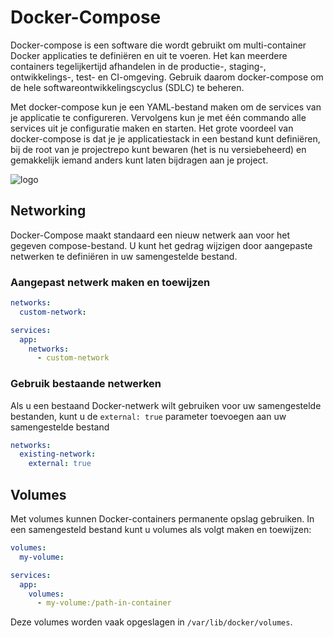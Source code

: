 # Docker-Compose

Docker-compose is een software die wordt gebruikt om multi-container Docker applicaties te definiëren en uit te voeren. Het kan meerdere containers tegelijkertijd afhandelen in de productie-, staging-, ontwikkelings-, test- en CI-omgeving. Gebruik daarom docker-compose om de hele softwareontwikkelingscyclus (SDLC) te beheren.

Met docker-compose kun je een YAML-bestand maken om de services van je applicatie te configureren. Vervolgens kun je met één commando alle services uit je configuratie maken en starten. Het grote voordeel van docker-compose is dat je je applicatiestack in een bestand kunt definiëren, bij de root van je projectrepo kunt bewaren (het is nu versiebeheerd) en gemakkelijk iemand anders kunt laten bijdragen aan je project.

![logo](https://www.suse.com/c/wp-content/uploads/2021/09/rancher_blog_compose.png)


## Networking
Docker-Compose maakt standaard een nieuw netwerk aan voor het gegeven compose-bestand. U kunt het gedrag wijzigen door aangepaste netwerken te definiëren in uw samengestelde bestand.

### Aangepast netwerk maken en toewijzen

```yaml
networks:
  custom-network:

services:
  app:
    networks:
      - custom-network
```
### Gebruik bestaande netwerken
Als u een bestaand Docker-netwerk wilt gebruiken voor uw samengestelde bestanden, kunt u de `external: true` parameter toevoegen aan uw samengestelde bestand

```yaml
networks:
  existing-network:
    external: true
```

## Volumes
Met volumes kunnen Docker-containers permanente opslag gebruiken. In een samengesteld bestand kunt u volumes als volgt maken en toewijzen:
```yaml
volumes:
  my-volume:

services:
  app:
    volumes:
      - my-volume:/path-in-container
```

Deze volumes worden vaak opgeslagen in `/var/lib/docker/volumes`.